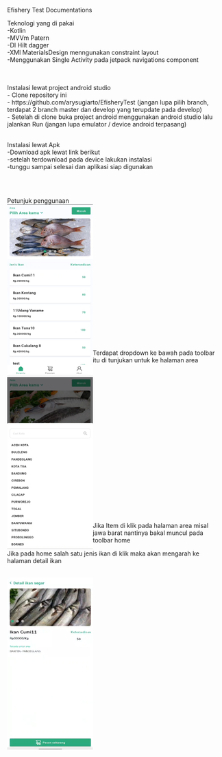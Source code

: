 Efishery Test Documentations

Teknologi yang di pakai <br>
-Kotlin <br>
-MVVm Patern <br>
-DI Hilt dagger <br>
-XMl MaterialsDesign menngunakan constraint layout <br>
-Menggunakan Single Activity pada jetpack navigations component

<br>
<br>
Instalasi lewat project android studio <br>
- Clone repository ini <br>
- https://github.com/arysugiarto/EfisheryTest  (jangan lupa pilih branch, terdapat 2 branch master dan develop yang terupdate pada develop) <br>
- Setelah di clone buka project android menggunakan android studio lalu jalankan Run (jangan lupa emulator / device android terpasang)<br>

<br>

Instalasi lewat Apk <br>
-Download apk lewat link berikut <br>
-setelah terdownload pada device lakukan instalasi <br>
-tunggu sampai selesai dan aplikasi siap digunakan

<br>
<br>

Petunjuk penggunaan <br>
<img align="left" src="ss/1.png" width="200" height="400"> 
<br><br><br><br><br><br><br><br><br><br><br><br><br><br><br><br><br><br><br>

Terdapat dropdown ke bawah pada toolbar itu di tunjukan untuk ke halaman area
<br><br>

<img align="left" src="ss/2.png" width="200" height="400">
<br><br><br><br><br><br><br><br><br><br><br><br><br><br><br><br><br><br><br>

Jika Item di klik pada halaman area misal jawa barat nantinya bakal muncul pada toolbar home
<br>

Jika pada home salah satu jenis ikan di klik maka akan mengarah ke halaman detail ikan
<br><br>

<img align="left" src="ss/3.png" width="200" height="400">
<br><br><br><br><br><br><br><br><br><br><br><br><br><br><br>


